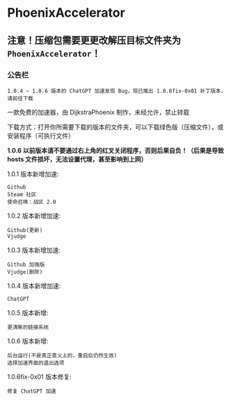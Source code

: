 # PhoenixAccelerator

## 注意！压缩包需要更更改解压目标文件夹为 `PhoenixAccelerator`！

### 公告栏

```
1.0.4 ~ 1.0.6 版本的 ChatGPT 加速发现 Bug，现已推出 1.0.6fix-0x01 补丁版本，请前往下载
```

一款免费的加速器，由 DijkstraPhoenix 制作，未经允许，禁止转载

下载方式：打开你所需要下载的版本的文件夹，可以下载绿色版（压缩文件），或安装程序（可执行文件）

__1.0.6 以前版本请不要通过右上角的红叉关闭程序，否则后果自负！（后果是导致 hosts 文件损坏，无法设置代理，甚至影响到上网）__

1.0.1 版本新增加速:

```
Github
Steam 社区
使命召唤：战区 2.0
```

1.0.2 版本新增加速:

```
Github(更新)
Vjudge
```

1.0.3 版本新增加速:

```
Github 加强版
Vjudge(删除)
```

1.0.4 版本新增加速:

```
ChatGPT
```

1.0.5 版本新增:

```
更清晰的链接系统
```

1.0.6 版本新增:

```
后台运行(不是真正意义上的，重启后仍然生效)
选择加速界面的退出选项
```

1.0.6fix-0x01 版本修复:

```
修复 ChatGPT 加速
```

